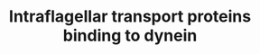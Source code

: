 ---
annotations:
- type: Pathway Ontology
  value: ciliary neurotrophic factor signaling pathway
- type: Pathway Ontology
  value: transport pathway
- type: Cell Type Ontology
  value: neuron
authors:
- Fehrhart
description: Intraflagellar transport proteins (IFT) binding to dynein 1 and dynein
  2
last-edited: 2019-02-21
organisms:
- Homo sapiens
redirect_from:
- /index.php/Pathway:WP4532
- /instance/WP4532
schema-jsonld:
- '@context': https://schema.org/
  '@id': https://wikipathways.github.io/pathways/WP4532.html
  '@type': Dataset
  creator:
    '@type': Organization
    name: WikiPathways
  description: Intraflagellar transport proteins (IFT) binding to dynein 1 and dynein
    2
  keywords:
  - DYNC1H1
  - DYNLL1
  - DYNLT1
  - DYNC2H1
  - IFT81
  - DYNLL2
  - DYNLRB1
  - WDR35
  - DYNC1I2
  - WDR19
  - IFT27
  - IFT22
  - DYNC1LI2
  - IFT140
  - HSPB11
  - DYNC1LI1
  - WDR60
  - IFT43
  - IFT122
  - DYNLT3
  - TCTEX1D2
  - DYNC2LI1
  - IFT80
  - DYNC1I1
  - DYNLRB2
  - WDR34
  - IFT46
  license: CC0
  name: Intraflagellar transport proteins binding to dynein
seo: CreativeWork
title: Intraflagellar transport proteins binding to dynein
wpid: WP4532
---